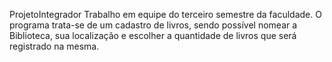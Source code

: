  ProjetoIntegrador
Trabalho em equipe do terceiro semestre da faculdade. O programa trata-se de um cadastro de livros, sendo possível nomear a Biblioteca, sua localização e escolher 
a quantidade de livros que será registrado na mesma. 
